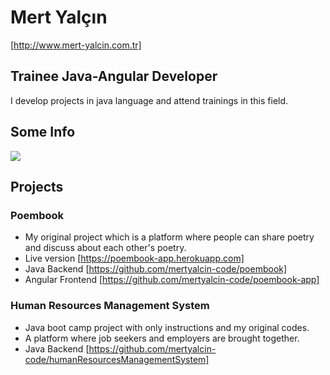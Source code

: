# Mert Yalçın
[http://www.mert-yalcin.com.tr]
## Trainee Java-Angular Developer
I develop projects in java language and attend trainings in this field.
## Some Info
![](https://komarev.com/ghpvc/?username=mertyalcin-code)

## Projects  
### Poembook
- My original project which is a platform where people can share poetry and discuss about each other's poetry. 
- Live version [https://poembook-app.herokuapp.com]
- Java Backend [https://github.com/mertyalcin-code/poembook]
- Angular Frontend [https://github.com/mertyalcin-code/poembook-app]

### Human Resources Management System
- Java boot camp project with only instructions and my original codes.
- A platform where job seekers and employers are brought together.
- Java Backend [https://github.com/mertyalcin-code/humanResourcesManagementSystem]

